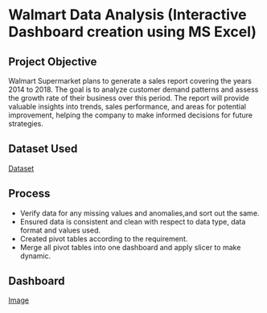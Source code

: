 # Walmart Data Analysis (Interactive Dashboard creation using MS Excel)

## Project Objective

Walmart Supermarket plans to generate a sales report covering the years 2014 to 2018. The goal is to analyze customer demand patterns and assess the growth rate of their business over this period. The report will provide valuable insights into trends, sales performance, and areas for potential improvement, helping the company to make informed decisions for future strategies.

## Dataset Used
<a href="https://github.com/im-arpit15/Walmart-Data-Analysis/blob/main/Walmart%20Data%20%26%20Dashboard.xlsx">Dataset</a>

## Process
- Verify data for any missing values and anomalies,and sort out the same.
- Ensured data is consistent and clean with respect to data type, data format and values used.
- Created pivot tables according to the requirement.
- Merge all pivot tables into one dashboard and apply slicer to make dynamic.

## Dashboard
<a href="https://github.com/im-arpit15/Walmart-Data-Analysis/blob/main/Walmart.png">Image</a>
